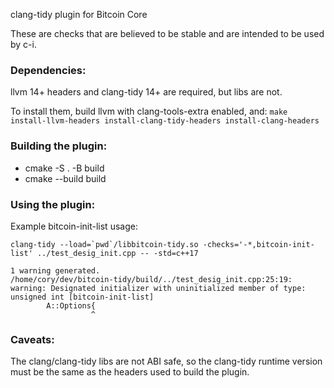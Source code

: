 clang-tidy plugin for Bitcoin Core

These are checks that are believed to be stable and are intended to be used
by c-i.

### Dependencies:
llvm 14+ headers and clang-tidy 14+ are required, but libs are not.

To install them, build llvm with clang-tools-extra enabled, and:
`make install-llvm-headers install-clang-tidy-headers install-clang-headers`

### Building the plugin:
- cmake -S . -B build
- cmake --build build

### Using the plugin:

Example bitcoin-init-list usage:

``clang-tidy --load=`pwd`/libbitcoin-tidy.so -checks='-*,bitcoin-init-list' ../test_desig_init.cpp -- -std=c++17``

```
1 warning generated.
/home/cory/dev/bitcoin-tidy/build/../test_desig_init.cpp:25:19: warning: Designated initializer with uninitialized member of type: unsigned int [bitcoin-init-list]
        A::Options{
                  ^
```

### Caveats:

The clang/clang-tidy libs are not ABI safe, so the clang-tidy runtime version
must be the same as the headers used to build the plugin.
